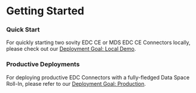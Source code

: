 Getting Started
========

### Quick Start

For quickly starting two sovity EDC CE or MDS EDC CE Connectors locally, please check out
our [Deployment Goal: Local Demo](../deployment-guide/goals/local-demo).

### Productive Deployments

For deploying productive EDC Connectors with a fully-fledged Data Space Roll-In, please refer to
our [Deployment Goal: Production](../deployment-guide/goals/production).
